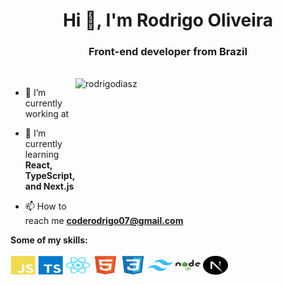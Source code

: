 <h1 align="center">Hi 👋, I'm Rodrigo Oliveira</h1>
<h3 align="center">Front-end developer from Brazil</h3><br>

<img align="right" height="200" width="400" src="https://github-readme-stats.vercel.app/api/top-langs?username=rodrigodiasz&show_icons=true&locale=en&layout=compact" alt="rodrigodiasz" />

- 🔭 I’m currently working at 

- 🌱 I’m currently learning **React, TypeScript, and Next.js**

- 📫 How to reach me **coderodrigo07@gmail.com**

<div>
  <strong>Some of my skills:</strong><br><br>
  <img align="center" height="30" width="40" src="https://raw.githubusercontent.com/devicons/devicon/master/icons/javascript/javascript-plain.svg">
  <img align="center" height="30" width="40" src="https://raw.githubusercontent.com/devicons/devicon/master/icons/typescript/typescript-plain.svg">
  <img align="center" height="30" width="40" src="https://raw.githubusercontent.com/devicons/devicon/master/icons/react/react-original.svg">
  <img align="center" height="30" width="40" src="https://raw.githubusercontent.com/devicons/devicon/master/icons/html5/html5-original.svg">
  <img align="center" height="30" width="40" src="https://raw.githubusercontent.com/devicons/devicon/master/icons/css3/css3-original.svg">
  <img align="center" height="30" width="40" src="https://raw.githubusercontent.com/devicons/devicon/master/icons/tailwindcss/tailwindcss-original.svg">
  <img align="center" height="30" width="40" src="https://raw.githubusercontent.com/devicons/devicon/master/icons/nodejs/nodejs-original-wordmark.svg">
  <img align="center" height="30" width="40" src="https://raw.githubusercontent.com/devicons/devicon/master/icons/nextjs/nextjs-original.svg">
</div>
<br>



